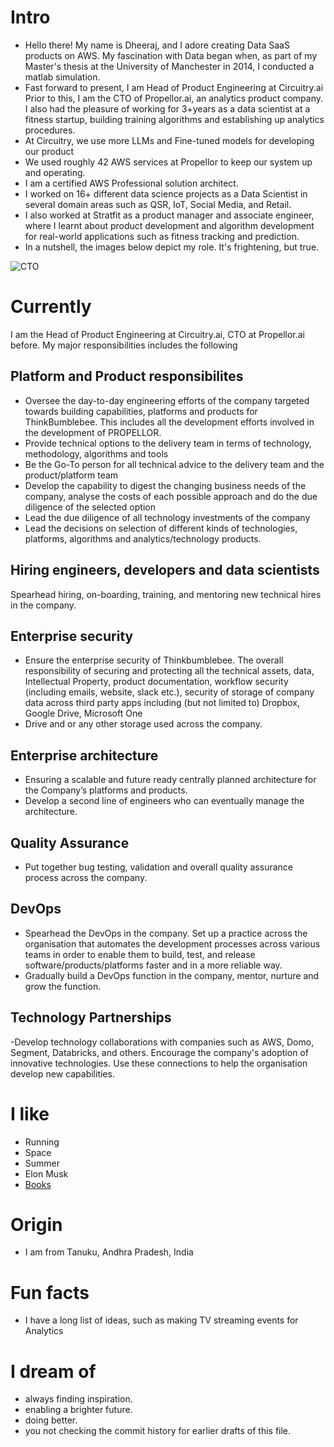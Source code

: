 
# Intro

- Hello there! My name is Dheeraj, and I adore creating Data SaaS products on AWS. My fascination with
Data began when, as part of my Master's thesis at the University of Manchester in 2014, I conducted a matlab simulation.
- Fast forward to present, I am Head of Product Engineering at Circuitry.ai
Prior to this, I am the CTO of Propellor.ai, an analytics product company.
I also had the pleasure of working for 3+years as a data scientist at a fitness startup,
building training algorithms and establishing up analytics procedures.
- At Circuitry, we use more LLMs and Fine-tuned models for developing our product
- We used roughly 42 AWS services at Propellor to keep our system up and operating.
- I am a certified AWS Professional solution architect.
- I worked on 16+ different data science projects as a Data Scientist in several domain areas such as QSR, IoT, Social Media, and Retail.
- I also worked at Stratfit as a product manager and associate engineer,
where I learnt about product development and algorithm development for real-world applications such as fitness tracking and prediction.
- In a nutshell, the images below depict my role. It's frightening, but true.

![CTO](https://s3.ap-south-1.amazonaws.com/public.dheerajinampudi.com/CTO_role-min.jpg)

# Currently

I am the Head of Product Engineering at Circuitry.ai, CTO at Propellor.ai before. My major responsibilities includes the following

## Platform and Product responsibilites

- Oversee the day-to-day engineering efforts of the company targeted towards
building capabilities, platforms and products for ThinkBumblebee.
This includes all the development efforts involved in the development of PROPELLOR.
- Provide technical options to the delivery team in terms of technology, methodology,
algorithms and tools
- Be the Go-To person for all technical advice to the delivery team and the
product/platform team
- Develop the capability to digest the changing business needs of the company,
analyse the costs of each possible approach and do the due diligence of the selected
option
- Lead the due diligence of all technology investments of the company
- Lead the decisions on selection of different kinds of technologies, platforms,
algorithms and analytics/technology products.

## Hiring engineers, developers and data scientists

Spearhead hiring, on-boarding, training, and mentoring new technical hires in the company.

## Enterprise security

- Ensure the enterprise security of Thinkbumblebee. The overall responsibility of securing and
protecting all the technical assets, data, Intellectual Property, product documentation,
workflow security (including emails, website, slack etc.), security of storage of company data
across third party apps including (but not limited to) Dropbox, Google Drive, Microsoft One
- Drive and or any other storage used across the company.

## Enterprise architecture

- Ensuring a scalable and future ready centrally planned architecture for the Company’s
platforms and products.
- Develop a second line of engineers who can eventually manage the architecture.

## Quality Assurance

- Put together bug testing, validation and overall quality assurance process across the
company.

## DevOps

- Spearhead the DevOps in the company. Set up a practice across the organisation that
automates the development processes across various teams in order to enable them to
build, test, and release software/products/platforms faster and in a more reliable way.
- Gradually build a DevOps function in the company, mentor, nurture and grow the function.

## Technology Partnerships

-Develop technology collaborations with companies such as
AWS, Domo, Segment, Databricks, and others. Encourage the company's adoption
of innovative technologies. Use these connections to help the organisation develop new capabilities.

# I like

- Running
- Space
- Summer
- Elon Musk
- [Books](https://www.goodreads.com/dheerajinampudi)

# Origin

- I am from Tanuku, Andhra Pradesh, India

# Fun facts

- I have a long list of ideas, such as making TV streaming events for Analytics

# I dream of

- always finding inspiration.
- enabling a brighter future.
- doing better.
- you not checking the commit history for earlier drafts of this file.
